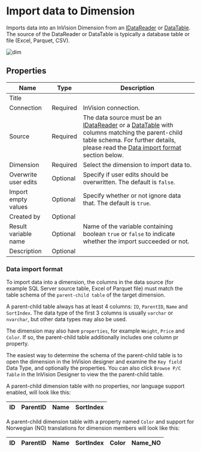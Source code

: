 # Import data to Dimension

Imports data into an InVision Dimension from an [IDataReader](https://learn.microsoft.com/en-us/dotnet/api/system.data.idatareader) or [DataTable](https://learn.microsoft.com/en-us/dotnet/api/system.data.datatable). The source of the DataReader or DataTable is typically a database table or file (Excel, Parquet, CSV).

![dim](https://profitbasedocs.blob.core.windows.net/flowimages/import-data-to-dim.png)

## Properties

<!-- prettier-ignore -->
| Name                 | Type     | Description                                            |
| -------------------- | -------- | ------------------------------------------------------ |
| Title                |          |                                                        |
| Connection           | Required | InVision connection.                                   |
| Source               | Required | The data source must be an [IDataReader](https://learn.microsoft.com/en-us/dotnet/api/system.data.idatareader) or a [DataTable](https://learn.microsoft.com/en-us/dotnet/api/system.data.datatable) with columns matching the parent-child table schema. For further details, please read the [Data import format](#data-import-format) section below. |
| Dimension            | Required | Select the dimension to import data to.                |
| Overwrite user edits | Optional | Specify if user edits should be overwritten. The default is `false`.   |
| Import empty values  | Optional | Specify whether or not ignore data that. The default is `true`.  |
| Created by           | Optional |                                                        |
| Result variable name | Optional | Name of the variable containing boolean `true` or `false` to indicate whether the import succeeded or not. |
| Description          | Optional |                                                        |

### Data import format

To import data into a dimension, the columns in the data source (for example SQL Server source table, Excel of Parquet file) must match the table schema of the `parent-child table` of the target dimension.

A parent-child table always has at least 4 columns: `ID`, `ParentID`, `Name` and `SortIndex`. The data type of the first 3 columns is usually `varchar` or `nvarchar`, but other data types may also be used.

The dimension may also have `properties`, for example `Weight`, `Price` and `Color`. If so, the parent-child table additionally includes one column pr property.

The easiest way to determine the schema of the parent-child table is to open the dimension in the InVision designer and examine the `Key field` Data Type, and optionally the properties. You can also click `Browse P/C Table` in the InVision Designer to view the the parent-child table.

A parent-child dimension table with no properties, nor language support enabled, will look like this:

| ID  | ParentID | Name | SortIndex |
| --- | -------- | ---- | --------- |

A parent-child dimension table with a property named `Color` and support for Norwegian (NO) translations for dimension members will look like this:

| ID  | ParentID | Name | SortIndex | Color | Name_NO |
| --- | -------- | ---- | --------- | ----- | ------- |
